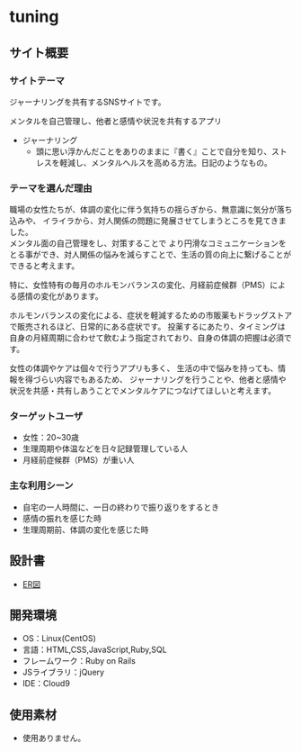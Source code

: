 # tuning　

## サイト概要
### サイトテーマ
ジャーナリングを共有するSNSサイトです。

メンタルを自己管理し、他者と感情や状況を共有するアプリ

- ジャーナリング
  - 頭に思い浮かんだことをありのままに『書く』ことで自分を知り、ストレスを軽減し、メンタルヘルスを高める方法。日記のようなもの。

### テーマを選んだ理由
職場の女性たちが、体調の変化に伴う気持ちの揺らぎから、無意識に気分が落ち込みや、
イライラから、対人関係の問題に発展させてしまうところを見てきました。<br>メンタル面の自己管理をし、対策することで
より円滑なコミュニケーションをとる事ができ、対人関係の悩みを減らすことで、生活の質の向上に繋げることができると考えます。

特に、女性特有の毎月のホルモンバランスの変化、月経前症候群（PMS）による感情の変化があります。<br>

ホルモンバランスの変化による、症状を軽減するための市販薬もドラッグストアで販売されるほど、日常的にある症状です。
投薬するにあたり、タイミングは自身の月経周期に合わせて飲むよう指定されており、自身の体調の把握は必須です。

女性の体調やケアは個々で行うアプリも多く、
生活の中で悩みを持っても、情報を得づらい内容でもあるため、
ジャーナリングを行うことや、他者と感情や状況を共感・共有しあうことでメンタルケアにつなげてほしいと考えます。

### ターゲットユーザ
- 女性：20~30歳
- 生理周期や体温などを日々記録管理している人
- 月経前症候群（PMS）が重い人

### 主な利用シーン
- 自宅の一人時間に、一日の終わりで振り返りをするとき
- 感情の振れを感じた時
- 生理周期前、体調の変化を感じた時

## 設計書
- [ER図](https://drive.google.com/file/d/1AgZHvFwUxBfFg1faQc_IRyLFEdXBGyuy/view?usp=sharing)


## 開発環境
- OS：Linux(CentOS)
- 言語：HTML,CSS,JavaScript,Ruby,SQL
- フレームワーク：Ruby on Rails
- JSライブラリ：jQuery
- IDE：Cloud9

## 使用素材
- 使用ありません。